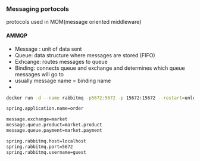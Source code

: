 

### Messaging portocols
protocols used in MOM(message oriented middleware)
#### AMMQP
- Message : unit of data sent
- Queue: data structure where messages are stored (FIFO)
- Exhcange: routes messages to queue
- Binding: connects queue and exchange and determines which queue messages will go to
- usually message name = binding name
- 

``` bash
docker run -d --name rabbitmq -p5672:5672 -p 15672:15672 --restart=unless-stopped rabbitmq:management

spring.application.name=order

message.exchange=market
message.queue.product=market.product
message.queue.payment=market.payment

spring.rabbitmq.host=localhost
spring.rabbitmq.port=5672
spring.rabbitmq.username=guest
```
